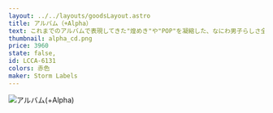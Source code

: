 ```yaml
---
layout: ../../layouts/goodsLayout.astro
title: アルバム（+Alpha）
text: これまでのアルバムで表現してきた"煌めき"や"POP"を凝縮した、なにわ男子らしさ全開のアルバムリード曲「Alpha」をはじめ、様々なジャンルの楽曲にも挑戦し、なにわ男子の音楽に幅がプラスされた作品に。
thumbnail: alpha_cd.png
price: 3960
state: false,
id: LCCA-6131
colors: 赤色
maker: Storm Labels
---
```


![アルバム(+Alpha)](/04_ecsite/images/alpha_cd.png)
